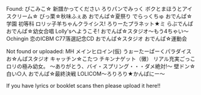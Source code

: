 Found: 
ぴこみこ☆
新譜かってください
ろりパンでみっく
ボクとまほうとアイスクリーム☆
びっ栗☆秋味ふぇあ
おでんぱ☆夏祭り でらっくちゅ
おでんぱ☆学園 初等科
ロリッ子羊ちゃんクライシス!
ろりーたプラネット★ミ
らぶでんぱ
おでんぱ☆幼女合唱
Lolly'sへようこそ!
おでんぱ☆スタジオ〜もう4ちゃい〜
Ochingin
恋のICBM
C77落選記念CD
おでんぱ☆スタジオ
おでんぱ☆運動会

Not found or uploaded:
MH メインヒロイン(仮)
うぉーたーぱーくパラダイス
お☆んぱスタジオ
キャッチン☆こたつ
チキンナゲット（黴）
リアル充実ごっこ
ロリの極み幼女。 ～ありがとう、バイ・スプリング・・・ダメ絶対!～
壁ドン☆
白い○人
おでんぱ☆最終決戦
LOLICOM～ろりろり★かんぱにー～


If you have lyrics or booklet scans then please upload it here!!





